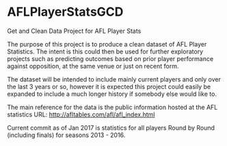 # AFLPlayerStatsGCD
Get and Clean Data Project for AFL Player Stats

The purpose of this project is to produce a clean dataset of AFL Player Statistics. The intent is this could then be used for further exploratory projects such as predicting outcomes based on prior player performance against opposition, at the same venue or just on recent form.

The dataset will be intended to include mainly current players and only over the last 3 years or so, however it is expected this project could easily be expanded to include a much longer history if somebody else would like to.

The main reference for the data is the public information hosted at the AFL statistics URL: http://afltables.com/afl/afl_index.html

Current commit as of Jan 2017 is statistics for all players Round by Round (including finals) for seasons 2013 - 2016.